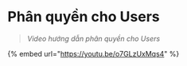 # Phân quyền cho Users

> _Video hướng dẫn phân quyền cho Users_

{% embed url="https://youtu.be/o7GLzUxMqs4" %}

